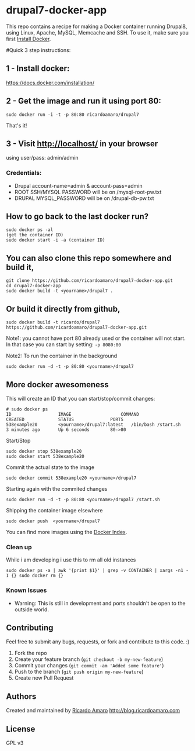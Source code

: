 drupal7-docker-app
==================

This repo contains a recipe for making a Docker container running Drupal8, using Linux, Apache, MySQL, Memcache and SSH.
To use it, make sure you first [Install Docker](https://docs.docker.com/installation/).

#Quick 3 step instructions:

## 1 - Install docker:
https://docs.docker.com/installation/

## 2 - Get the image and run it using port 80:
```
sudo docker run -i -t -p 80:80 ricardoamaro/drupal7
```
That's it!
## 3 - Visit [http://localhost/](http://localhost/) in your browser
using user/pass: admin/admin

### Credentials:
* Drupal account-name=admin & account-pass=admin
* ROOT SSH/MYSQL PASSWORD will be on /mysql-root-pw.txt
* DRUPAL   MYSQL_PASSWORD will be on /drupal-db-pw.txt

## How to go back to the last docker run?
```
sudo docker ps -al
(get the container ID)
sudo docker start -i -a (container ID)
```

## You can also clone this repo somewhere and build it,
```
git clone https://github.com/ricardoamaro/drupal7-docker-app.git
cd drupal7-docker-app
sudo docker build -t <yourname>/drupal7 .
```
## Or build it directly from github,
```
sudo docker build -t ricardo/drupal7 https://github.com/ricardoamaro/drupal7-docker-app.git
```

Note1: you cannot have port 80 already used or the container will not start.
In that case you can start by setting: `-p 8080:80`

Note2: To run the container in the background
```
sudo docker run -d -t -p 80:80 <yourname>/drupal7
```

## More docker awesomeness

This will create an ID that you can start/stop/commit changes:
```
# sudo docker ps
ID                  IMAGE                   COMMAND               CREATED             STATUS              PORTS
538example20        <yourname>/drupal7:latest   /bin/bash /start.sh   3 minutes ago       Up 6 seconds        80->80
```

Start/Stop
```
sudo docker stop 538example20
sudo docker start 538example20
```

Commit the actual state to the image
```
sudo docker commit 538example20 <yourname>/drupal7
```

Starting again with the commited changes
```
sudo docker run -d -t -p 80:80 <yourname>/drupal7 /start.sh
```

Shipping the container image elsewhere
```
sudo docker push  <yourname>/drupal7
```

You can find more images using the [Docker Index][docker_index].

### Clean up
While i am developing i use this to rm all old instances
```
sudo docker ps -a | awk '{print $1}' | grep -v CONTAINER | xargs -n1 -I {} sudo docker rm {}
```

### Known Issues
* Warning: This is still in development and ports shouldn't be open to the outside world.


## Contributing
Feel free to submit any bugs, requests, or fork and contribute to this code. :)

1. Fork the repo
2. Create your feature branch (`git checkout -b my-new-feature`)
3. Commit your changes (`git commit -am 'Added some feature'`)
4. Push to the branch (`git push origin my-new-feature`)
5. Create new Pull Request

## Authors

Created and maintained by [Ricardo Amaro][author]
http://blog.ricardoamaro.com

## License
GPL v3

[author]:                 https://github.com/ricardoamaro
[docker_upstart_issue]:   https://github.com/dotcloud/docker/issues/223
[docker_index]:           https://index.docker.io/

